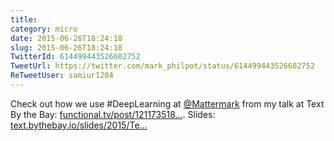 ```yaml
---
title: 
category: micro
date: 2015-06-26T18:24:18
slug: 2015-06-26T18:24:18
TwitterId: 614499443526602752
TweetUrl: https://twitter.com/mark_philpot/status/614499443526602752
ReTweetUser: samiur1204
---
```


<i class="fa fa-retweet" aria-hidden="true"></i> Check out how we use #DeepLearning at [@Mattermark](https://twitter.com/Mattermark) from my talk at Text By the Bay: [functional.tv/post/121173518…](http://functional.tv/post/121173518039/text-by-the-bay-2015-samiur-rahman-nlp-applications-deep). Slides: [text.bythebay.io/slides/2015/Te…](http://text.bythebay.io/slides/2015/Text_By_the_Bay_2015-Samiur-Rahman_Practical_NLP_Applications_of_Deep_Learning.pdf.zip)